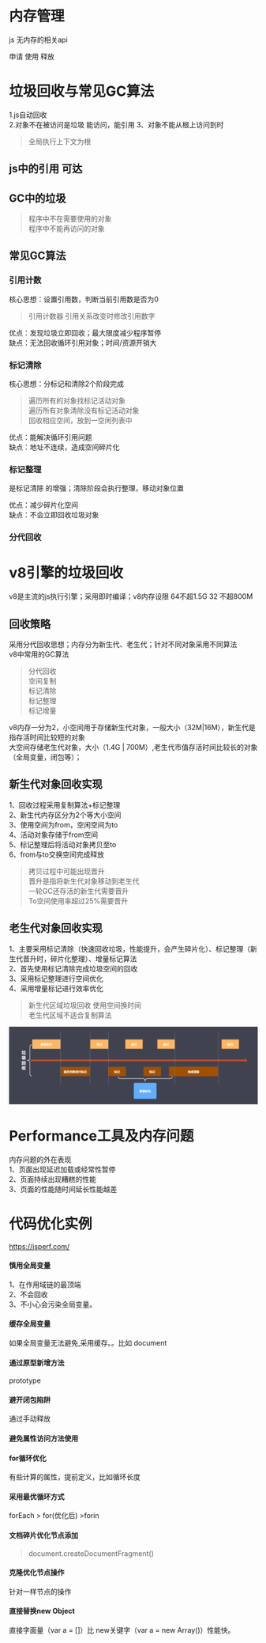 # 内存管理
js 无内存的相关api

申请 使用 释放
# 垃圾回收与常见GC算法
1.js自动回收  
2.对象不在被访问是垃圾  能访问，能引用
3、对象不能从根上访问到时  

>全局执行上下文为根

## js中的引用 可达 
## GC中的垃圾
>程序中不在需要使用的对象  
程序中不能再访问的对象
## 常见GC算法
### 引用计数  
核心思想：设置引用数，判断当前引用数是否为0
>引用计数器 引用关系改变时修改引用数字 

优点：发现垃圾立即回收；最大限度减少程序暂停  
缺点：无法回收循环引用对象；时间/资源开销大

### 标记清除  
核心思想：分标记和清除2个阶段完成
> 遍历所有的对象找标记活动对象  
遍历所有对象清除没有标记活动对象  
回收相应空间，放到一空闲列表中

优点：能解决循环引用问题   
缺点：地址不连续，造成空间碎片化

### 标记整理  
是标记清除 的增强；清除阶段会执行整理，移动对象位置

优点：减少碎片化空间  
缺点：不会立即回收垃圾对象
### 分代回收
# v8引擎的垃圾回收
v8是主流的js执行引擎；采用即时编译；v8内存设限  64不超1.5G 32 不超800M
## 回收策略
采用分代回收思想；内存分为新生代、老生代；针对不同对象采用不同算法  
v8中常用的GC算法
>分代回收  
空间复制  
标记清除  
标记整理  
标记增量  

v8内存一分为2，小空间用于存储新生代对象，一般大小（32M|16M），新生代是指存活时间比较短的对象  
大空间存储老生代对象，大小（1.4G | 700M）,老生代市值存活时间比较长的对象（全局变量，闭包等）；
## 新生代对象回收实现
1、回收过程采用复制算法+标记整理  
2、新生代内存区分为2个等大小空间  
3、使用空间为from，空闲空间为to  
4、活动对象存储于from空间  
5、标记整理后将活动对象拷贝至to   
6、from与to交换空间完成释放 

>拷贝过程中可能出现晋升  
晋升是指将新生代对象移动到老生代  
一轮GC还存活的新生代需要晋升  
To空间使用率超过25%需要晋升
## 老生代对象回收实现
1、主要采用标记清除（快速回收垃圾，性能提升，会产生碎片化）、标记整理（新生代晋升时，碎片化整理）、增量标记算法  
2、首先使用标记清除完成垃圾空间的回收  
3、采用标记整理进行空间优化  
4、采用增量标记进行效率优化

> 新生代区域垃圾回收 使用空间换时间  
老生代区域不适合复制算法

![Image '垃圾回收流程图'](./1.png)
# Performance工具及内存问题
内存问题的外在表现  
1、页面出现延迟加载或经常性暂停  
2、页面持续出现糟糕的性能  
3、页面的性能随时间延长性能越差



# 代码优化实例
https://jsperf.com/  

#### 慎用全局变量
1、在作用域链的最顶端  
2、不会回收  
3、不小心会污染全局变量。
#### 缓存全局变量
如果全局变量无法避免,采用缓存。。比如 document
#### 通过原型新增方法 
prototype
#### 避开闭包陷阱
通过手动释放
#### 避免属性访问方法使用
#### for循环优化

有些计算的属性，提前定义，比如循环长度
#### 采用最优循环方式
forEach > for(优化后) >forin 
#### 文档碎片优化节点添加
> document.createDocumentFragment()
#### 克隆优化节点操作
针对一样节点的操作

#### 直接替换new Object

直接字面量（var a = []）比 new关键字（var a = new Array()）性能快。
